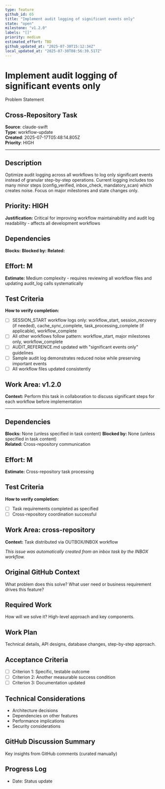 ```yaml
---
type: feature
github_id: 65
title: "Implement audit logging of significant events only"
state: "open"
milestone: "v1.2.0"
labels: "[]"
priority: medium
estimated_effort: TBD
github_updated_at: "2025-07-30T15:12:34Z"
local_updated_at: "2025-07-30T08:56:39.517Z"
---
```


# Implement audit logging of significant events only

Problem Statement
## Cross-Repository Task

**Source**: claude-swift  
**Type**: workflow-update  
**Created**: 2025-07-17T05:48:14.805Z  
**Priority**: HIGH

---

## Description
Optimize audit logging across all workflows to log only significant events instead of granular step-by-step operations. Current logging includes too many minor steps (config_verified, inbox_check, mandatory_scan) which creates noise. Focus on major milestones and state changes only.

## Priority: HIGH
**Justification:** Critical for improving workflow maintainability and audit log readability - affects all development workflows

## Dependencies
**Blocks:** 
**Blocked by:** 
**Related:** 

## Effort: M
**Estimate:** Medium complexity - requires reviewing all workflow files and updating audit_log calls systematically

## Test Criteria
**How to verify completion:**
- [ ] SESSION_START workflow logs only: workflow_start, session_recovery (if needed), cache_sync_complete, task_processing_complete (if applicable), workflow_complete
- [ ] All other workflows follow pattern: workflow_start, major milestones only, workflow_complete
- [ ] AUDIT_REFERENCE.md updated with "significant events only" guidelines
- [ ] Sample audit log demonstrates reduced noise while preserving important events
- [ ] All workflow files updated consistently

## Work Area: v1.2.0
**Context:** Perform this task in collaboration to discuss significant steps for each workflow before implementation

---

## Dependencies
**Blocks:** None (unless specified in task content)
**Blocked by:** None (unless specified in task content)  
**Related:** Cross-repository communication

## Effort: M
**Estimate:** Cross-repository task processing

## Test Criteria
**How to verify completion:**
- [ ] Task requirements completed as specified
- [ ] Cross-repository coordination successful

## Work Area: cross-repository
**Context:** Task distributed via OUTBOX/INBOX workflow

*This issue was automatically created from an inbox task by the INBOX workflow.*

## Original GitHub Context
What problem does this solve? What user need or business requirement drives this feature?

## Required Work
How will we solve it? High-level approach and key components.

## Work Plan
Technical details, API designs, database changes, step-by-step approach.

## Acceptance Criteria
- [ ] Criterion 1: Specific, testable outcome
- [ ] Criterion 2: Another measurable success condition
- [ ] Criterion 3: Documentation updated

## Technical Considerations
- Architecture decisions
- Dependencies on other features
- Performance implications
- Security considerations

## GitHub Discussion Summary
Key insights from GitHub comments (curated manually)

## Progress Log
- Date: Status update